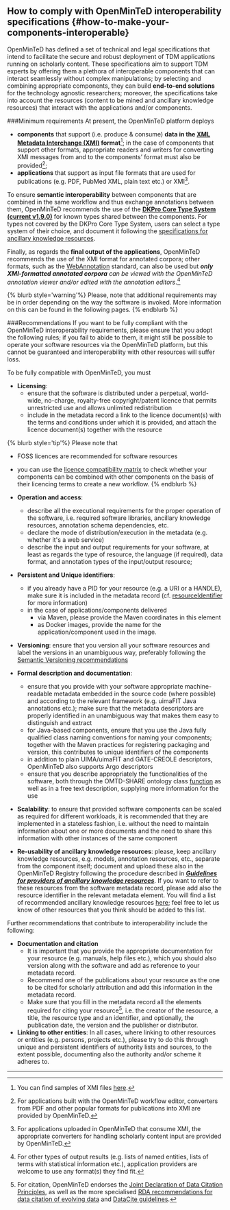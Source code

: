 ## How to comply with OpenMinTeD interoperability specifications {#how-to-make-your-components-interoperable}

OpenMinTeD has defined a set of technical and legal specifications that intend to facilitate the secure and robust deployment of TDM applications running on scholarly content.
These specifications aim to support TDM experts by offering them a plethora of interoperable components that can interact seamlessly without complex manipulations; by selecting and combining appropriate components, they can build **end-to-end solutions** for the technology agnostic researchers; moreover, the specifications take into account the resources (content to be mined and ancillary knowledge resources) that interact with the applications and/or components. 

###Minimum requirements
At present, the OpenMinTeD platform deploys
* **components** that support \(i.e. produce & consume\) **data in the [XML Metadata Interchange \(XMI\)](http://www.omg.org/spec/XMI/) format**[^1]; in the case of components that support other formats, appropriate readers and writers for converting XMI messages from and to the components’ format must also be provided[^2];
* **applications** that support as input file formats that are used for publications (e.g. PDF, PubMed XML, plain text etc.) or XMI[^3].

To ensure **semantic interoperability** between components that are combined in the same workflow and thus exchange annotations between them, OpenMinTeD recommends the use of the **[DKPro Core Type System (current v1.9.0)](https://dkpro.github.io/dkpro-core/releases/1.9.0/docs/typesystem-reference.html)** for known types shared between the components. For types not covered by the DKPro Core Type System, users can select a type system of their choice, and document it following the [specifications for ancillary knowledge resources](/guidelines_for_providers_of_ancillary_resources/README.md).

Finally, as regards the **final output of the applications**, OpenMinTeD recommends the use of the XMI format for annotated corpora; other formats, such as the [WebAnnotation](https://www.w3.org/annotation/) standard, can also be used but _**only XMI-formatted annotated corpora** can be viewed with the OpenMinTeD annotation viewer and/or edited with the annotation editors_.[^4]

{% blurb style='warning'%}
Please, note that additional requirements may be in order depending on the way the software is invoked. More information on this can be found in the following pages.
{% endblurb %}





###Recommendations
If you want to be fully compliant with the OpenMinTeD interoperability requirements, please ensure that you adopt the following rules; if you fail to abide to them, it might still be possible to operate your software resources via the OpenMinTeD platform, but this cannot be guaranteed and interoperability with other resources will suffer loss.

To be fully compatible with OpenMinTeD, you must

* **Licensing**:
  * ensure that the software is distributed under a perpetual, world-wide, no-charge, royalty-free copyright/patent licence that permits unrestricted use and allows unlimited redistribution
  * include in the metadata record a link to the licence document\(s\) with the terms and conditions under which it is provided, and attach the licence document\(s\) together with 
the resource

{% blurb style='tip'%}
Please note that 
* FOSS licences are recommended for software resources
* you can use the [licence compatibility matrix](https://openminted.github.io/releases/license-matrix/) to check whether your components can be combined with other components on the basis of their licencing terms to create a new workflow.
{% endblurb %}
  
* **Operation and access**:
  * describe all the executional requirements for the proper operation of the software, i.e. required software libraries, ancillary knowledge resources, annotation schema dependencies, etc.
  * declare the mode of distribution/execution in the metadata (e.g. whether it's a web service)
  * describe the input and output requirements for your software, at least as regards the type of resource, the language \(if required\), data format, and annotation types of the input/output resource; 
* **Persistent and Unique identifiers**:
  * if you already have a PID for your resource \(e.g. a URI or a HANDLE\), make sure it is included in the metadata record \(cf. [resourceIdentifier](/components_resourceIdentifier.html) for more information\)
  * in the case of applications/components delivered 
    * via Maven, please provide the Maven coordinates in this element
    * as Docker images, provide the name for the application/component used in the image.
* **Versioning**: ensure that you version all your software resources and label the versions in an unambiguous way, preferably following the [Semantic Versioning recommendations](http://semver.org)
* **Formal description and documentation**:
  * ensure that you provide with your software appropriate machine-readable metadata embedded in the source code \(where possible\) and according to the relevant framework \(e.g. uimaFIT Java annotations etc.\); make sure that the metadata descriptors are properly identified in an unambiguous way that makes them easy to distinguish and extract
  * for Java-based components, ensure that you use the Java fully qualified class naming conventions for naming your components; together with the Maven practices for registering packaging and version, this contributes to unique identifiers of the components
  * in addition to plain UIMA/uimaFIT and GATE-CREOLE descriptors, OpenMinTeD also supports Argo descriptors
  * ensure that you describe appropriately the functionalities of the software, both through the OMTD-SHARE ontology class [function](/components_function.md) as well as in a free text description, supplying more information for the use
* **Scalability**: to ensure that provided software components can be scaled as required for different workloads, it is recommended that they are implemented in a stateless fashion, i.e. without the need to maintain information about one or more documents and the need to share this information with other instances of the same component
* **Re-usability of ancillary knowledge resources**: please, keep ancillary knowledge resources, e.g. models, annotation resources, etc., separate from the component itself; document and upload these also in the OpenMinTeD Registry following the procedure described in [_**Guidelines for providers of ancillary knowledge resources**_](/guidelines_for_providers_of_ancillary_resources/README.md). If you want to refer to these resources from the software metadata record, please add also the resource identifier in the relevant metadata element. You will find a list of recommended ancillary knowledge resources [here](/guidelines_for_providers_of_sw_resources/recommended-knowledge-resources.md); feel free to let us know of other resources that you think should be added to this list.

Further recommendations that contribute to interoperability include the following:

* **Documentation and citation**
  * It is important that you provide the appropriate documentation for your resource \(e.g. manuals, help files etc.\), which you should also version along with the software and add as reference to your metadata record. 
  * Recommend one of the publications about your resource as the one to be cited for scholarly attribution and add this information in the metadata record.
  * Make sure that you fill in the metadata record all the elements required for citing your resource[^5], i.e. the creator of the resource, a title, the resource type and an identifier, and optionally, the publication date, the version and the publisher or distributor.
* **Linking to other entities**: In all cases, where linking to other resources or entities \(e.g. persons, projects etc.\), please try to do this through unique and persistent identifiers of authority lists and sources, to the extent possible, documenting also the authority and/or scheme it adheres to.

---
[^1]: You can find samples of XMI files [here](https://openminted.github.io/releases/xmiExamples/). 
[^2]: For applications built with the OpenMinTeD workflow editor, converters from PDF and other popular formats for publications into XMI are provided by OpenMinTeD. 
[^3]: For applications uploaded in OpenMinTeD that consume XMI, the appropriate converters for handling scholarly content input are provided by OpenMinTeD.
[^4]: For other types of output results (e.g. lists of named entities, lists of terms with statistical information etc.), application providers are welcome to use any format(s) they find fit.
[^5]: For citation, OpenMinTeD endorses the [Joint Declaration of Data Citation Principles](https://www.force11.org/group/joint-declaration-data-citation-principles-final), as well as the more specialised [RDA recommendations for data citation of evolving data](https://www.rd-alliance.org/system/files/RDA-DC-Recommendations_151020.pdf) and [DataCite guidelines](https://www.datacite.org/cite-your-data.html). 


